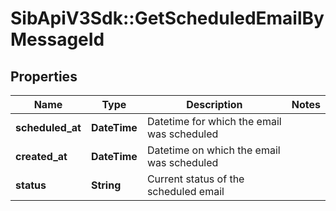 # SibApiV3Sdk::GetScheduledEmailByMessageId

## Properties
Name | Type | Description | Notes
------------ | ------------- | ------------- | -------------
**scheduled_at** | **DateTime** | Datetime for which the email was scheduled | 
**created_at** | **DateTime** | Datetime on which the email was scheduled | 
**status** | **String** | Current status of the scheduled email | 


